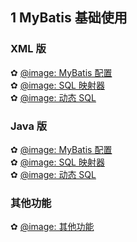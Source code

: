 
<div class = 'data-section default-folding'>
<h2 class = 'section-title'><label class = 'block-number'>1</label> MyBatis 基础使用</h2>
<div class = 'folding-area'>

<h3 class = 'auto-sort-sub'>XML 版</h3>

✿ [@image: MyBatis 配置](https://ljq199612.gitee.io/Volumn/Volumn_II/IT/images/java/mybatis/05.png)  
✿ [@image: SQL 映射器](https://ljq199612.gitee.io/Volumn/Volumn_II/IT/images/java/mybatis/07.png)  
✿ [@image: 动态 SQL](https://ljq199612.gitee.io/Volumn/Volumn_II/IT/images/java/mybatis/09.png)  

<h3 class = 'auto-sort-sub'>Java 版</h3>

✿ [@image: MyBatis 配置](https://ljq199612.gitee.io/Volumn/Volumn_II/IT/images/java/mybatis/06.png)  
✿ [@image: SQL 映射器](https://ljq199612.gitee.io/Volumn/Volumn_II/IT/images/java/mybatis/08.png)  
✿ [@image: 动态 SQL](https://ljq199612.gitee.io/Volumn/Volumn_II/IT/images/java/mybatis/10.png)  

<h3 class = 'auto-sort-sub'>其他功能</h3>

✿ [@image: 其他功能](https://ljq199612.gitee.io/Volumn/Volumn_II/IT/images/java/mybatis/11.png)  




</div>
</div>
